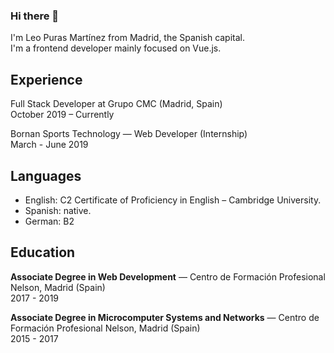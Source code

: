 ### Hi there 👋

I'm Leo Puras Martínez from Madrid, the Spanish capital.   
I'm a frontend developer mainly focused on Vue.js.


## Experience
Full Stack Developer at Grupo CMC (Madrid, Spain)  
October 2019 – Currently

Bornan Sports Technology — Web Developer (Internship)  
March - June 2019

## Languages
- English: C2 Certificate of Proficiency in English – Cambridge University.
- Spanish: native.
- German: B2

## Education

**Associate Degree in Web Development** — Centro de Formación Profesional Nelson, Madrid (Spain)  
2017 - 2019

**Associate Degree in Microcomputer Systems and Networks** — Centro de Formación Profesional Nelson, Madrid (Spain)  
2015 - 2017

<!--
**leopurasmartinez/leopurasmartinez** is a ✨ _special_ ✨ repository because its `README.md` (this file) appears on your GitHub profile.

Here are some ideas to get you started:

- 🔭 I’m currently working on ...
- 🌱 I’m currently learning ...
- 👯 I’m looking to collaborate on ...
- 🤔 I’m looking for help with ...
- 💬 Ask me about ...
- 📫 How to reach me: ...
- 😄 Pronouns: ...
- ⚡ Fun fact: ...
-->
